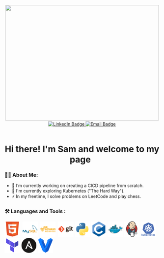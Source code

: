 <div id="header" align="center">
  <img src="https://media1.giphy.com/media/qgQUggAC3Pfv687qPC/giphy.gif?cid=ecf05e475mfxmc2j2c1acnqm9t2blfs1zsvbtwy89urza7ei&rid=giphy.gif&ct=g" width="500" height="375"/>
  <div id="badges">
    <a href="https://www.linkedin.com/in/samuel-walters-818b97146/">
      <img src="https://img.shields.io/badge/LinkedIn-blue?style=for-the-badge&logo=linkedin&logoColor=white" alt="LinkedIn Badge"/>
    </a>
    <a href="mailto:WaltersSamuel56@gmail.com">
      <img src="https://img.shields.io/badge/-email-red?style=for-the-badge&logo=gmail&logoColor=white" alt="Email Badge">
    </a>
  </div>
  <img src="https://komarev.com/ghpvc/?username=samuel-walters&style=flat-square&color=blue" alt=""/>
  <h1>
    Hi there! I'm Sam and welcome to my page
    <img src="https://media.giphy.com/media/hvRJCLFzcasrR4ia7z/giphy.gif" width="5px" height="25px"/>
  </h1>
</div>

### :man_technologist: About Me:

- 🔭 I’m currently working on creating a CICD pipeline from scratch.
- 🌱 I'm currently exploring Kubernetes ("The Hard Way").
- ⚡ In my freetime, I solve problems on LeetCode and play chess.

### :hammer_and_wrench: Languages and Tools :

<div>
  <img src="https://github.com/devicons/devicon/blob/master/icons/html5/html5-original.svg" title="HTML5" alt="HTML" width="50" height="50"/>&nbsp;
  <img src="https://github.com/devicons/devicon/blob/master/icons/mysql/mysql-original-wordmark.svg" title="MySQL"  alt="MySQL" width="50" height="50"/>&nbsp;
  <img src="https://github.com/devicons/devicon/blob/master/icons/amazonwebservices/amazonwebservices-plain-wordmark.svg" title="AWS" alt="AWS" width="50" height="50"/>&nbsp;
  <img src="https://github.com/devicons/devicon/blob/master/icons/git/git-original-wordmark.svg" title="Git" **alt="Git" width="50" height="50"/>
  <img src="https://github.com/devicons/devicon/blob/master/icons/python/python-original.svg" title="Python" **alt="Python" width="50" height="50"/>
  <img src="https://github.com/devicons/devicon/blob/master/icons/c/c-original.svg" title="C#" **alt="C#" width="50" height="50"/>
  <img src="https://github.com/devicons/devicon/blob/master/icons/docker/docker-original.svg" title="Docker" **alt="Docker" width="50" height="50"/>
  <img src="https://github.com/devicons/devicon/blob/master/icons/jenkins/jenkins-original.svg" title="Jenkins" **alt="Jenkins" width="50" height="50"/>
  <img src="https://github.com/devicons/devicon/blob/master/icons/kubernetes/kubernetes-plain-wordmark.svg" title="Kubernetes" **alt="Kubernetes" width="50" height="50"/>
  <img src="https://github.com/devicons/devicon/blob/master/icons/terraform/terraform-original.svg" title="Terraform" **alt="Terraform" width="50" height="50"/>
  <img src="https://github.com/devicons/devicon/blob/master/icons/ansible/ansible-original.svg" title="Terraform" **alt="Terraform" width="50" height="50"/>
  <img src="https://github.com/devicons/devicon/blob/master/icons/vagrant/vagrant-original.svg" title="Vagrant" **alt="Vagrant" width="50" height="50"/>
</div>
